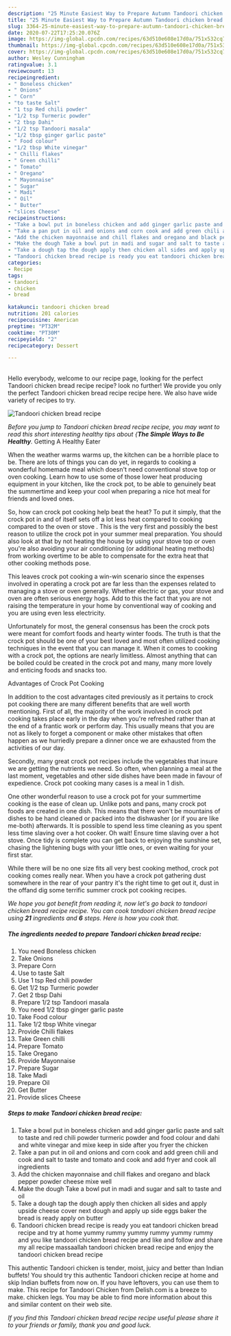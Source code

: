 ```yaml
---
description: "25 Minute Easiest Way to Prepare Autumn Tandoori chicken bread recipe"
title: "25 Minute Easiest Way to Prepare Autumn Tandoori chicken bread recipe"
slug: 3364-25-minute-easiest-way-to-prepare-autumn-tandoori-chicken-bread-recipe
date: 2020-07-22T17:25:20.076Z
image: https://img-global.cpcdn.com/recipes/63d510e608e17d0a/751x532cq70/tandoori-chicken-bread-recipe-recipe-main-photo.jpg
thumbnail: https://img-global.cpcdn.com/recipes/63d510e608e17d0a/751x532cq70/tandoori-chicken-bread-recipe-recipe-main-photo.jpg
cover: https://img-global.cpcdn.com/recipes/63d510e608e17d0a/751x532cq70/tandoori-chicken-bread-recipe-recipe-main-photo.jpg
author: Wesley Cunningham
ratingvalue: 3.1
reviewcount: 13
recipeingredient:
- " Boneless chicken"
- " Onions"
- " Corn"
- "to taste Salt"
- "1 tsp Red chili powder"
- "1/2 tsp Turmeric powder"
- "2 tbsp Dahi"
- "1/2 tsp Tandoori masala"
- "1/2 tbsp ginger garlic paste"
- " Food colour"
- "1/2 tbsp White vinegar"
- " Chilli flakes"
- " Green chilli"
- " Tomato"
- " Oregano"
- " Mayonnaise"
- " Sugar"
- " Madi"
- " Oil"
- " Butter"
- "slices Cheese"
recipeinstructions:
- "Take a bowl put in boneless chicken and add ginger garlic paste and salt to taste and red chili powder turmeric powder and food colour and dahi and white vinegar and mixe keep in side after you fryer the chicken"
- "Take a pan put in oil and onions and corn cook and add green chili and cook and salt to taste and tomato and cook and add fryer and cook all ingredients"
- "Add the chicken mayonnaise and chill flakes and oregano and black pepper powder cheese mixe well"
- "Make the dough Take a bowl put in madi and sugar and salt to taste and oil"
- "Take a dough tap the dough apply then chicken all sides and apply upside cheese cover next dough and apply up side eggs baker the bread is ready apply on butter"
- "Tandoori chicken bread recipe is ready you eat tandoori chicken bread recipe and try at home yummy rummy yummy rummy yummy rummy and you like tandoori chicken bread recipe and like and follow and share my all recipe massaallah tandoori chicken bread recipe and enjoy the tandoori chicken bread recipe"
categories:
- Recipe
tags:
- tandoori
- chicken
- bread

katakunci: tandoori chicken bread 
nutrition: 201 calories
recipecuisine: American
preptime: "PT32M"
cooktime: "PT30M"
recipeyield: "2"
recipecategory: Dessert

---
```

<br>
Hello everybody, welcome to our recipe page, looking for the perfect Tandoori chicken bread recipe recipe? look no further! We provide you only the perfect Tandoori chicken bread recipe recipe here. We also have wide variety of recipes to try.
<br>


![Tandoori chicken bread recipe](https://img-global.cpcdn.com/recipes/63d510e608e17d0a/751x532cq70/tandoori-chicken-bread-recipe-recipe-main-photo.jpg)

<i>Before you jump to Tandoori chicken bread recipe recipe, you may want to read this short interesting healthy tips about {<strong>The Simple Ways to Be Healthy</strong>.</i>
Getting A Healthy Eater


When the weather warms warms up, the kitchen can be a horrible place to be. There are lots of things you can do yet, in regards to cooking a wonderful homemade meal which doesn't need conventional stove top or oven cooking. Learn how to use some of those lower heat producing equipment in your kitchen, like the crock pot, to be able to genuinely beat the summertime and keep your cool when preparing a nice hot meal for friends and loved ones.

So, how can crock pot cooking help beat the heat? To put it simply, that the crock pot in and of itself sets off a lot less heat compared to cooking compared to the oven or stove . This is the very first and possibly the best reason to utilize the crock pot in your summer meal preparation. You should also look at that by not heating the house by using your stove top or oven you're also avoiding your air conditioning (or additional heating methods) from working overtime to be able to compensate for the extra heat that other cooking methods pose.

This leaves crock pot cooking a win-win scenario since the expenses involved in operating a crock pot are far less than the expenses related to managing a stove or oven generally. Whether electric or gas, your stove and oven are often serious energy hogs. Add to this the fact that you are not raising the temperature in your home by conventional way of cooking and you are using even less electricity.

Unfortunately for most, the general consensus has been the crock pots were meant for comfort foods and hearty winter foods.  The truth is that the crock pot should be one of your best loved and most often utilized cooking techniques in the event that you can manage it. When it comes to cooking with a crock pot, the options are nearly limitless.  Almost anything that can be boiled could be created in the crock pot and many, many more lovely and enticing foods and snacks too.

Advantages of Crock Pot Cooking

In addition to the cost advantages cited previously as it pertains to crock pot cooking there are many different benefits that are well worth mentioning. First of all, the majority of the work involved in crock pot cooking takes place early in the day when you're refreshed rather than at the end of a frantic work or perform day. This usually means that you are not as likely to forget a component or make other mistakes that often happen as we hurriedly prepare a dinner once we are exhausted from the activities of our day.

Secondly, many great crock pot recipes include the vegetables that insure we are getting the nutrients we need. So often, when planning a meal at the last moment, vegetables and other side dishes have been made in favour of expedience. Crock pot cooking many cases is a meal in 1 dish.

One other wonderful reason to use a crock pot for your summertime cooking is the ease of clean up.  Unlike pots and pans, many crock pot foods are created in one dish. This means that there won't be mountains of dishes to be hand cleaned or packed into the dishwasher (or if you are like me-both) afterwards. It is possible to spend less time cleaning as you spent less time slaving over a hot cooker. Oh wait! Ensure time slaving over a hot stove. Once tidy is complete you can get back to enjoying the sunshine set, chasing the lightening bugs with your little ones, or even waiting for your first star.

While there will be no one size fits all very best cooking method, crock pot cooking comes really near. When you have a crock pot gathering dust somewhere in the rear of your pantry it's the right time to get out it, dust in the offand dig some terrific summer crock pot cooking recipes.


<i>We hope you got benefit from reading it, now let's go back to tandoori chicken bread recipe recipe. You can cook tandoori chicken bread recipe using <strong>21</strong> ingredients and <strong>6</strong> steps. Here is how you cook that.
</i>

##### The ingredients needed to prepare Tandoori chicken bread recipe:

1. You need  Boneless chicken
1. Take  Onions
1. Prepare  Corn
1. Use to taste Salt
1. Use 1 tsp Red chili powder
1. Get 1/2 tsp Turmeric powder
1. Get 2 tbsp Dahi
1. Prepare 1/2 tsp Tandoori masala
1. You need 1/2 tbsp ginger garlic paste
1. Take  Food colour
1. Take 1/2 tbsp White vinegar
1. Provide  Chilli flakes
1. Take  Green chilli
1. Prepare  Tomato
1. Take  Oregano
1. Provide  Mayonnaise
1. Prepare  Sugar
1. Take  Madi
1. Prepare  Oil
1. Get  Butter
1. Provide slices Cheese


##### Steps to make Tandoori chicken bread recipe:

1. Take a bowl put in boneless chicken and add ginger garlic paste and salt to taste and red chili powder turmeric powder and food colour and dahi and white vinegar and mixe keep in side after you fryer the chicken
1. Take a pan put in oil and onions and corn cook and add green chili and cook and salt to taste and tomato and cook and add fryer and cook all ingredients
1. Add the chicken mayonnaise and chill flakes and oregano and black pepper powder cheese mixe well
1. Make the dough Take a bowl put in madi and sugar and salt to taste and oil
1. Take a dough tap the dough apply then chicken all sides and apply upside cheese cover next dough and apply up side eggs baker the bread is ready apply on butter
1. Tandoori chicken bread recipe is ready you eat tandoori chicken bread recipe and try at home yummy rummy yummy rummy yummy rummy and you like tandoori chicken bread recipe and like and follow and share my all recipe massaallah tandoori chicken bread recipe and enjoy the tandoori chicken bread recipe


This authentic Tandoori chicken is tender, moist, juicy and better than Indian buffets! You should try this authentic Tandoori chicken recipe at home and skip Indian buffets from now on. If you have leftovers, you can use them to make. This recipe for Tandoori Chicken from Delish.com is a breeze to make. chicken legs. You may be able to find more information about this and similar content on their web site. 

<i>If you find this Tandoori chicken bread recipe recipe useful please share it to your friends or family, thank you and good luck.</i>
